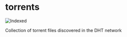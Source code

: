 torrents 
========
![Indexed](https://img.shields.io/badge/indexed-13264-blue)

Collection of torrent files discovered in the DHT network
